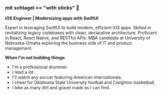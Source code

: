 ### mit schlagel == "with sticks" 🥁

**iOS Engineer | Modernizing apps with SwiftUI**

Expert in leveraging SwiftUI to build modern, efficient iOS apps. Skilled in revitalizing legacy codebases with clean, declarative architecture. Proficient in React, React Native, and RESTful APIs. MBA candidate at University of Nebraska-Omaha exploring the business side of IT and product management. 

**When I'm not building things:**

* I'm a professional drummer.
* I read a lot.
* I'll watch any soccer featuring American internationals.
* I cheer for Oklahoma State University football and Creighton basketball.
* I bike as many dirt and gravel roads as I can find.
